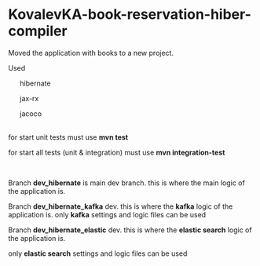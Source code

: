 # KovalevKA-book-reservation-hiber-compiler

Moved the application with books to a new project.
<p>Used</p> 
<ul>hibernate</ul>
<ul>jax-rx</ul>
<ul>jacoco</ul>

<br/>
for start unit tests must use <b>mvn test</b>
<p>for start all tests (unit & integration) must use <b>mvn integration-test</b></p>
<br/>
<p></p>Branch <b>dev_hibernate</b> is main dev branch. this is where the main logic of the application is. </p>

<p>Branch <b>dev_hibernate_kafka</b> dev. this is where the <b>kafka</b> logic of the application is.
only <b>kafka</b> settings  and logic files can be used</p>

<p>Branch <b>dev_hibernate_elastic</b> dev. this is where the <b>elastic search</b> logic of the application is.</p>
only <b>elastic search</b> settings  and logic files can be used

